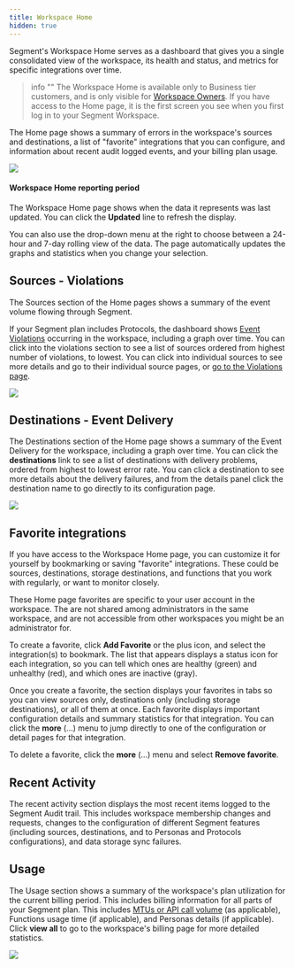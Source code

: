 ```yaml
---
title: Workspace Home
hidden: true
---
```


Segment's Workspace Home serves as a dashboard that gives you a single consolidated view of the workspace, its health and status, and metrics for specific integrations over time.

> info ""
> The Workspace Home is available only to Business tier customers, and is only visible for [Workspace Owners](/docs/segment-app/iam/roles/). If you have access to the Home page, it is the first screen you see when you first log in to your Segment Workspace.

The Home page shows a summary of errors in the workspace's sources and destinations, a list of "favorite" integrations that you can configure, and information about recent audit logged events, and your billing plan usage.

![](/docs/segment-app/images/workspace-home.png)

#### Workspace Home reporting period

The Workspace Home page shows when the data it represents was last updated. You can click the **Updated** line to refresh the display.

You can also use the drop-down menu at the right to choose between a 24-hour and 7-day rolling view of the data. The page automatically updates the graphs and statistics when you change your selection.

## Sources - Violations

The Sources section of the Home pages shows a summary of the event volume flowing through Segment.

If your Segment plan includes Protocols, the dashboard shows [Event Violations](/docs/protocols/validate/review-violations/) occurring in the workspace, including a graph over time. You can click into the violations section to see a list of sources ordered from highest number of violations, to lowest. You can click into individual sources to see more details and go to their individual source pages, or [go to the Violations page](https://app.segment.com/goto-my-workspace/protocols/violations).

![](/docs/segment-app/images/workspace-violations.png)


## Destinations - Event Delivery

The Destinations section of the Home page shows a summary of the Event Delivery for the workspace, including a graph over time. You can click the **destinations** link to see a list of destinations with delivery problems, ordered from highest to lowest error rate. You can click a destination to see more details about the delivery failures, and from the details panel click the destination name to go directly to its configuration page.

![](/docs/segment-app/images/workspace-home-delivery.png)


## Favorite integrations

If you have access to the Workspace Home page, you can customize it for yourself by bookmarking or saving "favorite" integrations. These could be sources, destinations, storage destinations, and functions that you work with regularly, or want to monitor closely.

These Home page favorites are specific to your user account in the workspace. The are not shared among administrators in the same workspace, and are not accessible from other workspaces you might be an administrator for.

To create a favorite, click **Add Favorite** or the plus icon, and select the integration(s) to bookmark. The list that appears displays a status icon for each integration, so you can tell which ones are healthy (green) and unhealthy (red), and which ones are inactive (gray).

Once you create a favorite, the section displays your favorites in tabs so you can view sources only, destinations only (including storage destinations), or all of them at once. Each favorite displays important configuration details and summary statistics for that integration. You can click the **more** (…) menu to jump directly to one of the configuration or detail pages for that integration.

To delete a favorite, click the **more** (…) menu and select **Remove favorite**.

## Recent Activity

The recent activity section displays the most recent items logged to the Segment Audit trail. This includes workspace membership changes and requests, changes to the configuration of different Segment features (including sources, destinations, and to Personas and Protocols configurations), and data storage sync failures.

## Usage

The Usage section shows a summary of the workspace's plan utilization for the current billing period. This includes billing information for all parts of your Segment plan. This includes [MTUs or API call volume](/docs/guides/usage-and-billing/mtus-and-throughput/) (as applicable), Functions usage time (if applicable), and Personas details (if applicable). Click **view all** to go to the workspace's billing page for more detailed statistics.

![](/docs/segment-app/images/workspace-home-usage.png)
